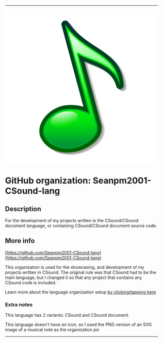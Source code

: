 
***

![EmblemSound.png failed to load. The file may be missing or corrupt. Check the file path for errors first.](/AdditionalInfo/1/Seanpm2001-CSound-lang/EmblemSound.png)

# GitHub organization: Seanpm2001-CSound-lang

## Description

For the development of my projects written in the CSound/CSound document language, or containing CSound/CSound document source code.

## More info

[https://github.com/Seanpm2001-CSound-lang](https://github.com/Seanpm2001-CSound-lang)

This organization is used for the showcasing, and development of my projects written in CSound. The original rule was that CSound had to be the main language, but I changed it so that any project that contains any CSound code is included.

Learn more about the language organization setup [by clicking/tapping here](/AdditionalInfo/LanguageOrgs/README.md)

### Extra notes

This language has 2 variants: CSound and CSound document.

This language doesn't have an icon, so I used the PNG version of an SVG image of a musical note as the organization pic

***
